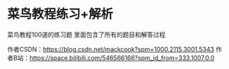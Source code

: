 # 菜鸟教程练习+解析
菜鸟教程100道的练习题
里面包含了所有的题目和解答过程

作者CSDN：https://blog.csdn.net/mackcook?spm=1000.2115.3001.5343
作者B站：https://space.bilibili.com/546566166?spm_id_from=333.1007.0.0

